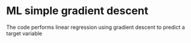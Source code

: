 # ML simple gradient descent
 The code performs linear regression using gradient descent to predict a target variable
